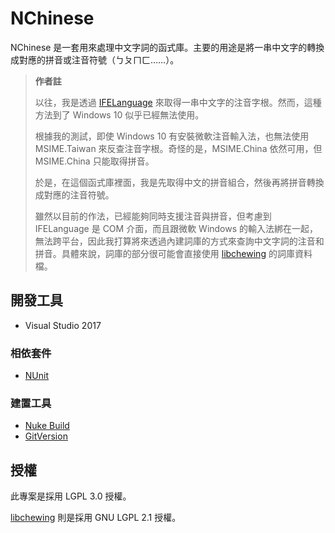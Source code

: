 # NChinese

NChinese 是一套用來處理中文字詞的函式庫。主要的用途是將一串中文字的轉換成對應的拼音或注音符號（ㄅㄆㄇㄈ……）。

> **作者註**
> 
> 以往，我是透過 [IFELanguage](https://msdn.microsoft.com/en-us/library/windows/desktop/hh851778(v=vs.85).aspx) 來取得一串中文字的注音字根。然而，這種方法到了 Windows 10 似乎已經無法使用。
>
> 根據我的測試，即使 Windows 10 有安裝微軟注音輸入法，也無法使用 MSIME.Taiwan 來反查注音字根。奇怪的是，MSIME.China 依然可用，但 MSIME.China 只能取得拼音。
>
> 於是，在這個函式庫裡面，我是先取得中文的拼音組合，然後再將拼音轉換成對應的注音符號。
>
> 雖然以目前的作法，已經能夠同時支援注音與拼音，但考慮到 IFELanguage 是 COM 介面，而且跟微軟 Windows 的輸入法綁在一起，無法跨平台，因此我打算將來透過內建詞庫的方式來查詢中文字詞的注音和拼音。具體來說，詞庫的部分很可能會直接使用 [libchewing](https://github.com/chewing/libchewing) 的詞庫資料檔。

## 開發工具

 * Visual Studio 2017

### 相依套件

 * [NUnit](http://nunit.org/) 
 
### 建置工具
 
 * [Nuke Build](https://nuke.build/)
 * [GitVersion](https://github.com/GitTools/GitVersion)

## 授權

此專案是採用 LGPL 3.0 授權。

[libchewing](https://github.com/chewing/libchewing) 則是採用 GNU LGPL 2.1 授權。
